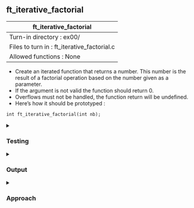 ## ft_iterative_factorial

|               ft_iterative_factorial        |
|---------------------------------|
| Turn-in directory : ex00/       |
| Files to turn in : ft_iterative_factorial.c |
| Allowed functions : None       |

- Create an iterated function that returns a number. This number is the result of a factorial operation based on the number given as a parameter.
- If the argument is not valid the function should return 0.
- Overflows must not be handled, the function return will be undefined.
- Here’s how it should be prototyped :
```
int ft_iterative_factorial(int nb);
```

<details>

<summary><h3>Testing</h3></summary>

<pre><code>#include &gtstdio.h&lt
int	main(void)
{
	printf("3!: %d\n", ft_iterative_factorial(3));
	printf("2!: %d\n", ft_iterative_factorial(2));
	printf("1!: %d\n", ft_iterative_factorial(1));
	printf("0!: %d\n", ft_iterative_factorial(0));
	printf("-2!: %d\n", ft_iterative_factorial(-2));
	printf("11!: %d\n", ft_iterative_factorial(11));
	printf("12!: %d\n", ft_iterative_factorial(12));
	printf("13!: %d\n", ft_iterative_factorial(13));
	printf("14!: %d\n", ft_iterative_factorial(14));
	return (0);
}</code></pre>

See [testing file](main.c)

</details>

<details>
<summary><h3>Output</h3></summary>

<pre><code>3!: 6
2!: 2
1!: 1
0!: 1
-2!: 0
11!: 39916800
12!: 479001600
13!: 1932053504
14!: 1278945280</code></pre>

The output for 14! may look different for you depending on the value of <code>INT_MAX</code> (from the <code>limits.h</code> library) on your machine. 

</details>

<details>
<summary><h3>Approach</h3></summary>

This <a href=ft_iterative_factorial.c> function</a>:
- initialises <code>r</code> to <code>1</code>; and
- multiplies it with <code>nb</code> with <code>nb - 1</code>, <code>nb - 2</code>, ... etc using a <code>while</code> loop. 
- This is done until <code>nb</code> reaches 1 (or <code>nb > 0</code> as used in the line 20). 

Oh, and remember to cater for invalid arguments (i.e., <code>nb < 0</code>)! In such cases, the function will simply return <code>0</code> (line 18).

</details>
